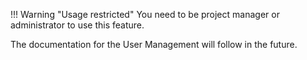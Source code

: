 <!--
 ~ SPDX-FileCopyrightText: Copyright DB Netz AG and the capella-collab-manager contributors
 ~ SPDX-License-Identifier: Apache-2.0
 -->

<!-- prettier-ignore -->
!!! Warning "Usage restricted"
    You need to be project manager or administrator to use this feature.

The documentation for the User Management will follow in the future.
